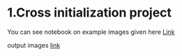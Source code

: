 # 1.Cross initialization project 

You can see notebook on example images given here [Link](https://github.com/mayanku1111/SFprojects/blob/main/cross.ipynb)

output images [link]()
